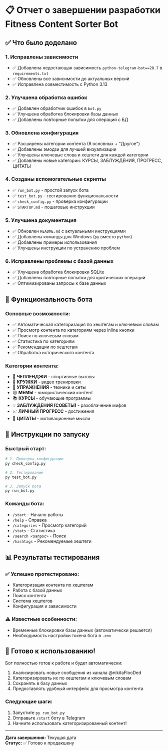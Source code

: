 # 📋 Отчет о завершении разработки Fitness Content Sorter Bot

## ✅ Что было доделано

### 1. Исправлены зависимости
- ✅ Добавлена недостающая зависимость `python-telegram-bot==20.7` в `requirements.txt`
- ✅ Обновлены все зависимости до актуальных версий
- ✅ Исправлена совместимость с Python 3.13

### 2. Улучшена обработка ошибок
- ✅ Добавлен обработчик ошибок в `bot.py`
- ✅ Улучшена обработка блокировки базы данных
- ✅ Добавлены повторные попытки для операций с БД

### 3. Обновлена конфигурация
- ✅ Расширены категории контента (8 основных + "Другое")
- ✅ Добавлены эмодзи для лучшей визуализации
- ✅ Улучшены ключевые слова и хештеги для каждой категории
- ✅ Добавлены новые категории: КУРСЫ, ЗАБЛУЖДЕНИЯ, ПРОГРЕСС, ЦИТАТЫ

### 4. Созданы вспомогательные скрипты
- ✅ `run_bot.py` - простой запуск бота
- ✅ `test_bot.py` - тестирование функциональности
- ✅ `check_config.py` - проверка конфигурации
- ✅ `STARTUP.md` - пошаговые инструкции

### 5. Улучшена документация
- ✅ Обновлен `README.md` с актуальными инструкциями
- ✅ Добавлены команды для Windows (`py` вместо `python`)
- ✅ Добавлены примеры использования
- ✅ Улучшены инструкции по устранению проблем

### 6. Исправлены проблемы с базой данных
- ✅ Улучшена обработка блокировки SQLite
- ✅ Добавлены повторные попытки для критических операций
- ✅ Оптимизированы запросы к базе данных

## 🎯 Функциональность бота

### Основные возможности:
- ✅ Автоматическая категоризация по хештегам и ключевым словам
- ✅ Просмотр контента по категориям через inline кнопки
- ✅ Поиск по ключевым словам
- ✅ Статистика по категориям
- ✅ Рекомендации по хештегам
- ✅ Обработка исторического контента

### Категории контента:
- 🎯 **ЧЕЛЛЕНДЖИ** - спортивные вызовы
- 🎥 **КРУЖКИ** - видео тренировки
- 💪 **УПРАЖНЕНИЯ** - техники и сеты
- 😄 **МЕМЫ** - юмористический контент
- 📚 **КУРСЫ** - обучающие программы
- 💡 **ЗАБЛУЖДЕНИЯ (СОВЕТЫ)** - разоблачение мифов
- 📈 **ЛИЧНЫЙ ПРОГРЕСС** - достижения
- 💭 **ЦИТАТЫ** - мотивационные мысли

## 🚀 Инструкции по запуску

### Быстрый старт:
```bash
# 1. Проверка конфигурации
py check_config.py

# 2. Тестирование
py test_bot.py

# 3. Запуск бота
py run_bot.py
```

### Команды бота:
- `/start` - Начало работы
- `/help` - Справка
- `/categories` - Просмотр категорий
- `/stats` - Статистика
- `/search <запрос>` - Поиск
- `/hashtags` - Рекомендуемые хештеги

## 📊 Результаты тестирования

### ✅ Успешно протестировано:
- Категоризация контента по хештегам
- Работа с базой данных
- Поиск контента
- Система хештегов
- Конфигурация и зависимости

### ⚠️ Известные особенности:
- Временные блокировки базы данных (автоматически решается)
- Необходимость настройки токена бота в `.env`

## 🎉 Готово к использованию!

Бот полностью готов к работе и будет автоматически:
1. Анализировать новые сообщения из канала @nikitaFlooDed
2. Категоризировать их по хештегам и ключевым словам
3. Сохранять в базу данных
4. Предоставлять удобный интерфейс для просмотра контента

### Следующие шаги:
1. Запустите `py run_bot.py`
2. Отправьте `/start` боту в Telegram
3. Начните использовать категоризированный контент!

---
**Дата завершения:** Текущая дата  
**Статус:** ✅ Готово к продакшену 